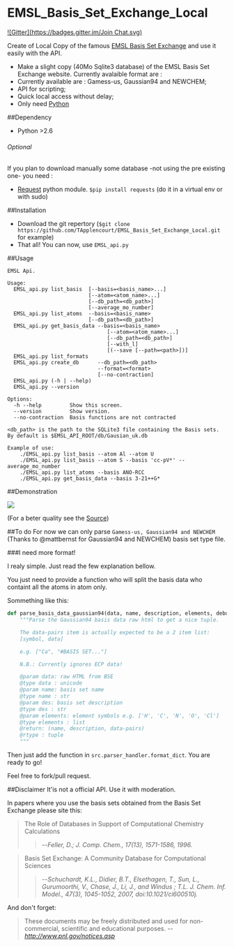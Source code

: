 EMSL_Basis_Set_Exchange_Local
=============================
[![Gitter](https://badges.gitter.im/Join Chat.svg)](https://gitter.im/TApplencourt/EMSL_Basis_Set_Exchange_Local?utm_source=badge&utm_medium=badge&utm_campaign=pr-badge&utm_content=badge)

Create of Local Copy of the famous [EMSL Basis Set Exchange](https://bse.pnl.gov/bse/portal) and use it easily with the API.

* Make a slight copy (40Mo Sqlite3 database) of the EMSL Basis Set Exchange website. Currently avalaible format are :
 * Currently available are : Gamess-us, Gaussian94 and NEWCHEM;
* API for scripting;  
* Quick local access without delay;
* Only need [Python](https://www.python.org/)

##Dependency
* Python >2.6

###### Optional
If you plan to download manually some database -not using the pre existing one- you need :
* [Request](http://docs.python-requests.org/en/latest/) python module. ```$pip install requests``` (do it in a virtual env or with sudo)

##Installation
* Download the git repertory (```$git clone https://github.com/TApplencourt/EMSL_Basis_Set_Exchange_Local.git``` for example)
* That all! You can now, use ```EMSL_api.py```

##Usage
```
EMSL Api.

Usage:
  EMSL_api.py list_basis  [--basis=<basis_name>...]
                          [--atom=<atom_name>...]
                          [--db_path=<db_path>]
                          [--average_mo_number]
  EMSL_api.py list_atoms  --basis=<basis_name>
                          [--db_path=<db_path>]
  EMSL_api.py get_basis_data --basis=<basis_name>
                                [--atom=<atom_name>...]
                                [--db_path=<db_path>]
                                [--with_l]
                                [(--save [--path=<path>])]
  EMSL_api.py list_formats
  EMSL_api.py create_db      --db_path=<db_path>
                             --format=<format>
                             [--no-contraction]
  EMSL_api.py (-h | --help)
  EMSL_api.py --version

Options:
  -h --help         Show this screen.
  --version         Show version.
  --no-contraction  Basis functions are not contracted

<db_path> is the path to the SQLite3 file containing the Basis sets.
By default is $EMSL_API_ROOT/db/Gausian_uk.db

Example of use:
    ./EMSL_api.py list_basis --atom Al --atom U
    ./EMSL_api.py list_basis --atom S --basis 'cc-pV*' --average_mo_number
    ./EMSL_api.py list_atoms --basis ANO-RCC
    ./EMSL_api.py get_basis_data --basis 3-21++G*
```
##Demonstration

![](http://fat.gfycat.com/WelcomePerkyChrysomelid.gif)

(For a beter quality see the [Source](https://asciinema.org/api/asciicasts/15380))

##To do
For now  we can only parse `Gamess-us, Gaussian94 and NEWCHEM` (Thanks to @mattbernst for Gaussian94 and NEWCHEM) basis set type file.

###I need more format!

I realy simple. Just read the few explanation bellow.

You just need to provide a function who will split the basis data who containt all the atoms in atom only.

Sommething like this:
```python
def parse_basis_data_gaussian94(data, name, description, elements, debug=True):
    """Parse the Gaussian94 basis data raw html to get a nice tuple.

    The data-pairs item is actually expected to be a 2 item list:
    [symbol, data]

    e.g. ["Ca", "#BASIS SET..."]

    N.B.: Currently ignores ECP data!

    @param data: raw HTML from BSE
    @type data : unicode
    @param name: basis set name
    @type name : str
    @param des: basis set description
    @type des : str
    @param elements: element symbols e.g. ['H', 'C', 'N', 'O', 'Cl']
    @type elements : list
    @return: (name, description, data-pairs)
    @rtype : tuple
    """
```

Then just add the function in `src.parser_handler.format_dict`. You are ready to go!

Feel free to fork/pull request. 

##Disclaimer
It'is not a official API. Use it with moderation.

In papers where you use the basis sets obtained from the Basis Set Exchange please site this:
>The Role of Databases in Support of Computational Chemistry Calculations
>
>>--<cite>Feller, D.; J. Comp. Chem., 17(13), 1571-1586, 1996.</cite>

>Basis Set Exchange: A Community Database for Computational Sciences
>
>>--<cite>Schuchardt, K.L., Didier, B.T., Elsethagen, T., Sun, L., Gurumoorthi, V., Chase, J., Li, J., and Windus ; T.L.
>>J. Chem. Inf. Model., 47(3), 1045-1052, 2007, doi:10.1021/ci600510j.</cite>

And don't forget: 
>These documents may be freely distributed and used for non-commercial, scientific and educational purposes. 
>-- <cite>http://www.pnl.gov/notices.asp</cite>

